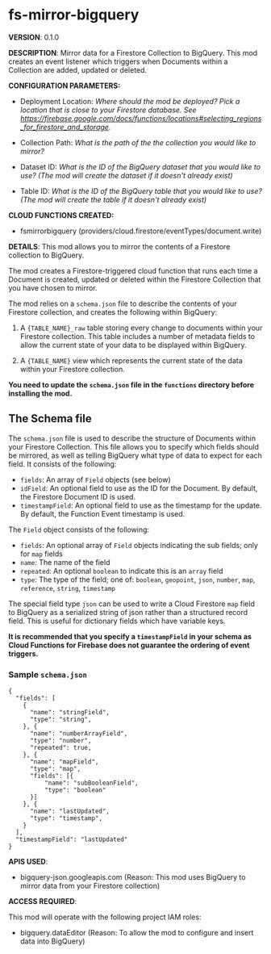 # fs-mirror-bigquery

**VERSION**: 0.1.0

**DESCRIPTION**: Mirror data for a Firestore Collection to BigQuery. This mod creates an event listener which triggers when Documents within a Collection are added, updated or deleted.



**CONFIGURATION PARAMETERS:**

* Deployment Location: *Where should the mod be deployed? Pick a location that is close to your Firestore database. See https://firebase.google.com/docs/functions/locations#selecting_regions_for_firestore_and_storage.*

* Collection Path: *What is the path of the the collection you would like to mirror?*

* Dataset ID: *What is the ID of the BigQuery dataset that you would like to use? (The mod will create the dataset if it doesn't already exist)*

* Table ID: *What is the ID of the BigQuery table that you would like to use? (The mod will create the table if it doesn't already exist)*



**CLOUD FUNCTIONS CREATED:**

* fsmirrorbigquery (providers/cloud.firestore/eventTypes/document.write)



**DETAILS**: This mod allows you to mirror the contents of a Firestore collection to BigQuery.

The mod creates a Firestore-triggered cloud function that runs each time a Document is created, updated or deleted within the Firestore Collection that you have chosen to mirror.

The mod relies on a `schema.json` file to describe the contents of your Firestore collection, and creates the following within BigQuery:

1. A `{TABLE_NAME}_raw` table storing every change to documents within your Firestore collection. This table includes a number of metadata fields to allow the current state of your data to be displayed within BigQuery.

2. A `{TABLE_NAME}` view which represents the current state of the data within your Firestore collection.

**You need to update the `schema.json` file in the `functions` directory before installing the mod.**

## The Schema file

The `schema.json` file is used to describe the structure of Documents within your Firestore Collection. This file allows you to specify which fields should be mirrored, as well as telling BigQuery what type of data to expect for each field. It consists of the following:

- `fields`: An array of `Field` objects (see below)
- `idField`: An optional field to use as the ID for the Document. By default, the Firestore Document ID is used.
- `timestampField`: An optional field to use as the timestamp for the update. By default, the Function Event timestamp is used.

The `Field` object consists of the following:

- `fields`: An optional array of `Field` objects indicating the sub fields; only for `map` fields
- `name`: The name of the field
- `repeated`: An optional `boolean` to indicate this is an `array` field
- `type`: The type of the field; one of: `boolean`, `geopoint`, `json`, `number`, `map`, `reference`, `string`, `timestamp`

The special field type `json` can be used to write a Cloud Firestore `map` field to BigQuery as a serialized string of json rather than a structured record field. This is useful for dictionary fields which have variable keys.

**It is recommended that you specify a `timestampField` in your schema as Cloud Functions for Firebase does not guarantee the ordering of event triggers.**

### Sample `schema.json`

```
{
  "fields": [
    {
      "name": "stringField",
      "type": "string",
    }, {
      "name": "numberArrayField",
      "type": "number",
      "repeated": true,
    }, {
      "name": "mapField",
      "type": "map",
      "fields": [{
          "name": "subBooleanField",
          "type": "boolean"
      }]
    }, {
      "name": "lastUpdated",
      "type": "timestamp",
    }
  ],
  "timestampField": "lastUpdated"
}
```



**APIS USED**:

* bigquery-json.googleapis.com (Reason: This mod uses BigQuery to mirror data from your Firestore collection)



**ACCESS REQUIRED**:



This mod will operate with the following project IAM roles:

* bigquery.dataEditor (Reason: To allow the mod to configure and insert data into BigQuery)
